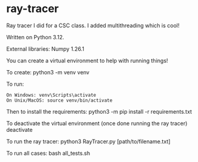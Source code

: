 # ray-tracer

Ray tracer I did for a CSC class. I added multithreading which is cool!

Written on Python 3.12.

External libraries: Numpy 1.26.1

You can create a virtual environment to help with running things!

To create:
	python3 -m venv venv

To run:

	On Windows: venv\Scripts\activate
	On Unix/MacOS: source venv/bin/activate

Then to install the requirements:
	python3 -m pip install -r requirements.txt

To deactivate the virtual environment (once done running the ray tracer)
	deactivate

To run the ray tracer:
python3 RayTracer.py [path/to/filename.txt]

To run all cases:
bash all_tests.sh